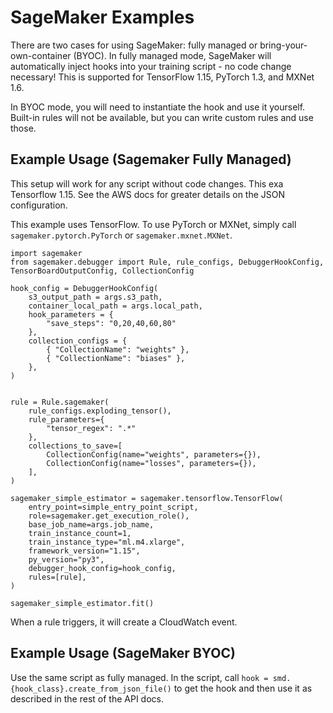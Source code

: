 # SageMaker Examples

There are two cases for using SageMaker: fully managed or bring-your-own-container (BYOC).
In fully managed mode, SageMaker will automatically inject hooks into your training script - no code
change necessary! This is supported for TensorFlow 1.15, PyTorch 1.3, and MXNet 1.6.

In BYOC mode, you will need to instantiate the hook and use it yourself. Built-in rules will not be
available, but you can write custom rules and use those.

## Example Usage (Sagemaker Fully Managed)
This setup will work for any script without code changes. This exa Tensorflow 1.15.
See the AWS docs for greater details on the JSON configuration.

This example uses TensorFlow.
To use PyTorch or MXNet, simply call `sagemaker.pytorch.PyTorch` or `sagemaker.mxnet.MXNet`.
```
import sagemaker
from sagemaker.debugger import Rule, rule_configs, DebuggerHookConfig, TensorBoardOutputConfig, CollectionConfig

hook_config = DebuggerHookConfig(
    s3_output_path = args.s3_path,
    container_local_path = args.local_path,
    hook_parameters = {
        "save_steps": "0,20,40,60,80"
    },
    collection_configs = {
        { "CollectionName": "weights" },
        { "CollectionName": "biases" },
    },
)


rule = Rule.sagemaker(
    rule_configs.exploding_tensor(),
    rule_parameters={
        "tensor_regex": ".*"
    },
    collections_to_save=[
        CollectionConfig(name="weights", parameters={}),
        CollectionConfig(name="losses", parameters={}),
    ],
)

sagemaker_simple_estimator = sagemaker.tensorflow.TensorFlow(
    entry_point=simple_entry_point_script,
    role=sagemaker.get_execution_role(),
    base_job_name=args.job_name,
    train_instance_count=1,
    train_instance_type="ml.m4.xlarge",
    framework_version="1.15",
    py_version="py3",
    debugger_hook_config=hook_config,
    rules=[rule],
)

sagemaker_simple_estimator.fit()
```

When a rule triggers, it will create a CloudWatch event.

## Example Usage (SageMaker BYOC)
Use the same script as fully managed. In the script, call
`hook = smd.{hook_class}.create_from_json_file()`
to get the hook and then use it as described in the rest of the API docs.
